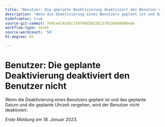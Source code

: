 ```yaml
---
title: "Benutzer: Die geplante Deaktivierung deaktiviert den Benutzer nicht."
description: "Wenn die Deaktivierung eines Benutzers geplant ist und das geplante Datum und die geplante Uhrzeit vergehen, wird der Benutzer nicht deaktiviert."
hidefromtoc: true
source-git-commit: 7e9ce4242d5c738f88d26156137853dd48086ede
workflow-type: tm+mt
source-wordcount: '58'
ht-degree: 6%

---
```



# Benutzer: Die geplante Deaktivierung deaktiviert den Benutzer nicht

Wenn die Deaktivierung eines Benutzers geplant ist und das geplante Datum und die geplante Uhrzeit vergehen, wird der Benutzer nicht deaktiviert.

_Erste Meldung am 18. Januar 2023._

